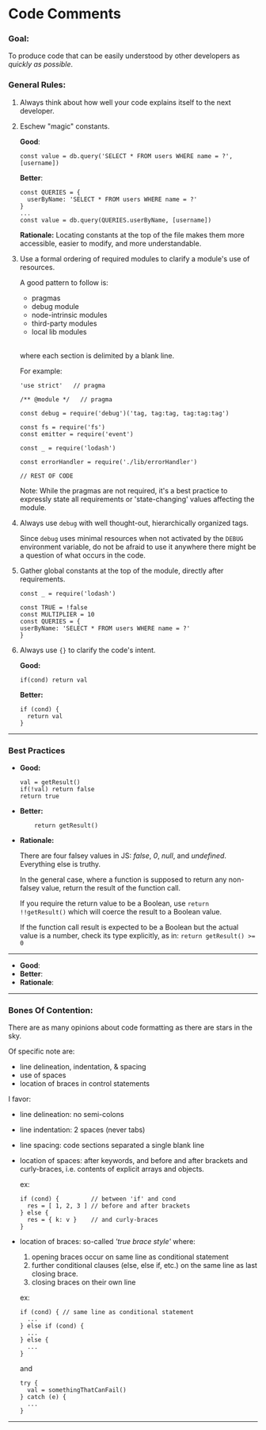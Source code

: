 # Code Comments

### Goal:
To produce code that can be easily understood by other developers as *quickly as possible*.

### General Rules:

1. Always think about how well your code explains itself to the next developer.

1. Eschew "magic" constants.

    **Good**:
    ```
    const value = db.query('SELECT * FROM users WHERE name = ?', [username])
    ```

    **Better**:
    ```
    const QUERIES = {
      userByName: 'SELECT * FROM users WHERE name = ?'
    }
    ...
    const value = db.query(QUERIES.userByName, [username])
    ```

    **Rationale:**
    Locating constants at the top of the file makes them more accessible, easier to modify, and more understandable.

1. Use a formal ordering of required modules to clarify a module's use of resources.

     A good pattern to follow is:

    - pragmas
    - debug module
    - node-intrinsic modules
    - third-party modules
    - local lib modules

     <br/>where each section is delimited by a blank line.

     For example:
     ```
     'use strict'   // pragma

     /** @module */   // pragma

     const debug = require('debug')('tag, tag:tag, tag:tag:tag')

     const fs = require('fs')
     const emitter = require('event')

     const _ = require('lodash')

     const errorHandler = require('./lib/errorHandler')

     // REST OF CODE
     ```

      Note: While the pragmas are not required, it's a best practice to expressly state all requirements or 'state-changing' values affecting the module.

1. Always use `debug` with well thought-out, hierarchically organized tags.

     Since `debug` uses minimal resources when not activated by the `DEBUG` environment variable, do not be afraid to use it anywhere there might be a question of what occurs in the code.

1. Gather global constants at the top of the module, directly after requirements.
    ```
    const _ = require('lodash')

    const TRUE = !false
    const MULTIPLIER = 10
    const QUERIES = {
    userByName: 'SELECT * FROM users WHERE name = ?'
    }
    ```

1. Always use `{}` to clarify the code's intent.

    **Good:**
    ```
    if(cond) return val
    ```

    **Better:**

    ```
    if (cond) {
      return val
    }
    ```

---
### Best Practices

- **Good:**
    ```
    val = getResult()
    if(!val) return false
    return true
    ```

- **Better:**
    ```
        return getResult()
    ```
- **Rationale:**

  There are four falsey values in JS: *false*, *0*, *null*, and *undefined*. Everything else is truthy.

  In the general case, where a function is supposed to return any non-falsey value, return the result of the function call.

  If you require the return value to be a Boolean, use `return !!getResult()` which will coerce the result to a Boolean value.

  If the function call result is expected to be a Boolean but the actual value is a number, check its type explicitly, as in: `return getResult() >= 0`

---

- **Good**:
- **Better**:
- **Rationale**:

---

### Bones Of Contention:

There are as many opinions about code formatting as there are stars in the sky.

Of specific note are:

- line delineation, indentation, & spacing
- use of spaces
- location of braces in control statements

I favor:

- line delineation: no semi-colons
- line indentation: 2 spaces (never tabs)
- line spacing: code sections separated a single blank line
- location of spaces: after keywords, and before and after brackets and curly-braces, i.e. contents of explicit arrays and objects.

  ex:
  ```
  if (cond) {         // between 'if' and cond
    res = [ 1, 2, 3 ] // before and after brackets
  } else {
    res = { k: v }    // and curly-braces
  }
  ```
- location of braces: so-called *'true brace style'*
  where:
  1. opening braces occur on same line as conditional statement
  1. further conditional clauses (else, else if, etc.) on the same line as last closing brace.
  1. closing braces on their own line

  ex:
  ```
  if (cond) { // same line as conditional statement
    ...
  } else if (cond) {
    ...
  } else {
    ...
  }
  ```
  and
  ```
  try {
    val = somethingThatCanFail()
  } catch (e) {
    ...
  }
  ```

---

